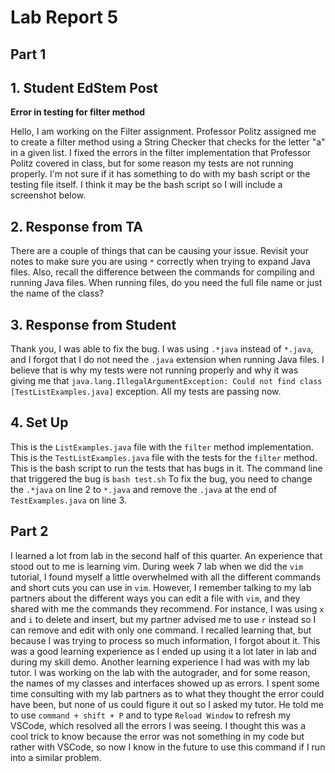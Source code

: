 # Lab Report 5
## Part 1
## 1. Student EdStem Post

**Error in testing for filter method**

Hello,
I am working on the Filter assignment. Professor Politz assigned me to create a filter method using a String Checker that checks for the letter "a" in a given list. 
I fixed the errors in the filter implementation that Professor Politz covered in class, but for some reason my tests are not running properly. I'm not sure if it has something to do
with my bash script or the testing file itself. I think it may be the bash script so I will include a screenshot below.


## 2. Response from TA
There are a couple of things that can be causing your issue. Revisit your notes to make sure you are using `*` correctly when trying to expand Java files. Also, recall the difference between 
the commands for compiling and running Java files. When running files, do you need the full file name or just the name of the class?

## 3. Response from Student
Thank you, I was able to fix the bug. I was using `.*java` instead of `*.java`, and I forgot that I do not need the `.java` extension when running Java files. I believe that is why my tests
were not running properly and why it was giving me that `java.lang.IllegalArgumentException: Could not find class [TestListExamples.java]` exception. All my tests are passing now.

## 4. Set Up
This is the `ListExamples.java` file with the `filter` method implementation. 
This is the `TestListExamples.java` file with the tests for the `filter` method.
This is the bash script to run the tests that has bugs in it.
The command line that triggered the bug is `bash test.sh`
To fix the bug, you need to change the `.*java` on line 2 to `*.java` and remove the `.java` at the end of `TestExamples.java` on line 3.

## Part 2
I learned a lot from lab in the second half of this quarter. An experience that stood out to me is learning vim. During week 7 lab when we did the `vim` tutorial, I found myself a little
overwhelmed with all the different commands and short cuts you can use in `vim`. However, I remember talking to my lab partners about the different ways you can edit a file with `vim`, and they 
shared with me the commands they recommend. For instance, I was using `x` and `i` to delete and insert, but my partner advised me to use `r` instead so I can remove and edit with only one command.
I recalled learning that, but because I was trying to process so much information, I forgot about it. This was a good learning experience as I ended up using it a lot later in lab and during my skill demo. Another learning experience I had was with my lab tutor. 
I was working on the lab with the autograder, and for some reason, the names of my classes and interfaces showed up as errors. I spent some time consulting with my lab partners as to what they thought the error could have been, but none of us could figure it out so I asked my tutor.
He told me to use `command + shift + P` and to type `Reload Window` to refresh my VSCode, which resolved all the errors I was seeing. I thought this was a cool trick to know because the error was not something in my code but rather with VSCode, 
so now I know in the future to use this command if I run into a similar problem.


